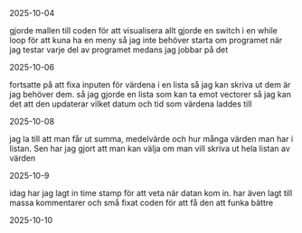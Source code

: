 2025-10-04

gjorde mallen till coden för att visualisera allt gjorde en switch i en while loop för att kuna ha en meny så jag inte behöver starta om programet när jag testar varje del av programet medans jag jobbar på det

2025-10-06

fortsatte på att fixa inputen för värdena i en lista så jag kan skriva ut dem är jag behöver dem. så jag gjorde en lista som kan ta emot vectorer så jag kan det att den updaterar vilket datum och tid som värdena laddes till

2025-10-08

jag la till att man får ut  summa, medelvärde och hur många värden man har i listan. Sen har jag gjort att man kan välja om man vill skriva ut hela listan av värden

2025-10-9

idag har jag lagt in time stamp för att veta när datan kom in. har även lagt till massa kommentarer och små fixat coden för att få den att funka bättre

2025-10-10

